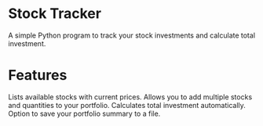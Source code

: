 # Stock Tracker
A simple Python program to track your stock investments and calculate total investment.
# Features
Lists available stocks with current prices.
Allows you to add multiple stocks and quantities to your portfolio.
Calculates total investment automatically.
Option to save your portfolio summary to a file.
